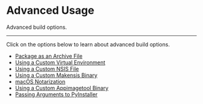 # Advanced Usage

Advanced build options.

---

Click on the options below to learn about advanced build options.

* [Package as an Archive File](archive-file.md)
* [Using a Custom Virtual Environment](custom-venv.md)
* [Using a Custom NSIS File](custom-nsis.md)
* [Using a Custom Makensis Binary](custom-makensis.md)
* [macOS Notarization](macos-notarization.md)
* [Using a Custom Appimagetool Binary](custom-appimagetool.md)
* [Passing Arguments to PyInstaller](passing-args-to-pyi.md)
